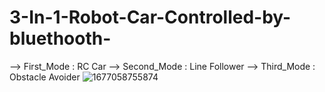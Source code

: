 # 3-In-1-Robot-Car-Controlled-by-bluethooth-

--> First_Mode : RC Car
--> Second_Mode : Line Follower
--> Third_Mode : Obstacle Avoider
![1677058755874](https://user-images.githubusercontent.com/95527475/220584696-ba075a37-0e40-436b-9e59-99dae9632cf8.jpg)
